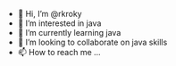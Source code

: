 - 👋 Hi, I’m @rkroky
- 👀 I’m interested in java 
- 🌱 I’m currently learning java
- 💞️ I’m looking to collaborate on java skills
- 📫 How to reach me ...

<!---
rkroky/rkroky is a ✨ special ✨ repository because its `README.md` (this file) appears on your GitHub profile.
You can click the Preview link to take a look at your changes.
--->
